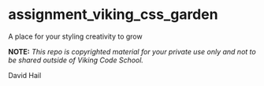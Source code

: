 assignment_viking_css_garden
============================

A place for your styling creativity to grow


**NOTE:** *This repo is copyrighted material for your private use only and not to be shared outside of Viking Code School.*

David Hail